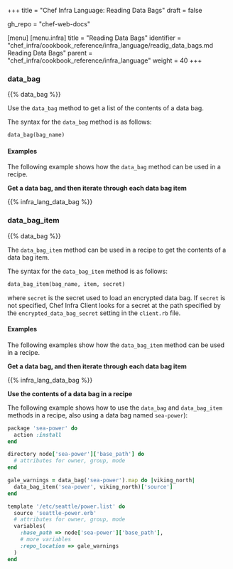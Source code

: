 +++
title = "Chef Infra Language: Reading Data Bags"
draft = false

gh_repo = "chef-web-docs"

[menu]
  [menu.infra]
    title = "Reading Data Bags"
    identifier = "chef_infra/cookbook_reference/infra_language/readig_data_bags.md Reading Data Bags"
    parent = "chef_infra/cookbook_reference/infra_language"
    weight = 40
+++

### data_bag

{{% data_bag %}}

Use the `data_bag` method to get a list of the contents of a data bag.

The syntax for the `data_bag` method is as follows:

```ruby
data_bag(bag_name)
```

#### Examples

The following example shows how the `data_bag` method can be used in a recipe.

**Get a data bag, and then iterate through each data bag item**

{{% infra_lang_data_bag %}}

### data_bag_item

{{% data_bag %}}

The `data_bag_item` method can be used in a recipe to get the contents of a data bag item.

The syntax for the `data_bag_item` method is as follows:

```ruby
data_bag_item(bag_name, item, secret)
```

where `secret` is the secret used to load an encrypted data bag. If `secret` is not specified, Chef Infra Client looks for a secret at the path specified by the `encrypted_data_bag_secret` setting in the `client.rb` file.

#### Examples

The following examples show how the `data_bag_item` method can be used in a recipe.

**Get a data bag, and then iterate through each data bag item**

{{% infra_lang_data_bag %}}

**Use the contents of a data bag in a recipe**

The following example shows how to use the `data_bag` and `data_bag_item` methods in a recipe, also using a data bag named `sea-power`):

```ruby
package 'sea-power' do
  action :install
end

directory node['sea-power']['base_path'] do
  # attributes for owner, group, mode
end

gale_warnings = data_bag('sea-power').map do |viking_north|
  data_bag_item('sea-power', viking_north)['source']
end

template '/etc/seattle/power.list' do
  source 'seattle-power.erb'
  # attributes for owner, group, mode
  variables(
    :base_path => node['sea-power']['base_path'],
    # more variables
    :repo_location => gale_warnings
  )
end
```